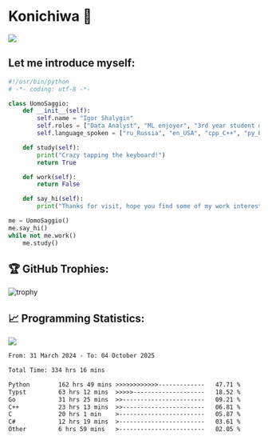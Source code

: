 # Konichiwa 👋
![](https://komarev.com/ghpvc/?username=IgorFandre&color=brightgreen)

## Let me introduce myself:
```py
#!/usr/bin/python
# -*- coding: utf-8 -*-

class UomoSaggio:
    def __init__(self):
        self.name = "Igor Shalygin"
        self.roles = ["Data Analyst", "ML enjoyer", "3rd year student of MIPT"]
        self.language_spoken = ["ru_Russia", "en_USA", "cpp_C++", "py_Python", "go_Golang"]

    def study(self):
        print("Crazy tapping the keyboard!")
        return True

    def work(self):
        return False

    def say_hi(self):
        print("Thanks for visit, hope you find some of my work interesting.")

me = UomoSaggio()
me.say_hi()
while not me.work()
    me.study()
```

## 🏆 GitHub Trophies:
![trophy](https://github-profile-trophy.vercel.app/?username=IgorFandre&title=MultiLanguage,Repositories,Commits,Experience,PullRequest,Reviews)

## 📈 Programming Statistics:

![](https://github-profile-summary-cards.vercel.app/api/cards/profile-details?username=IgorFandre&theme=solarized_dark)

<!--START_SECTION:waka-->

```txt
From: 31 March 2024 - To: 04 October 2025

Total Time: 334 hrs 16 mins

Python        162 hrs 49 mins >>>>>>>>>>>>-------------   47.71 %
Typst         63 hrs 12 mins  >>>>>--------------------   18.52 %
Go            31 hrs 25 mins  >>-----------------------   09.21 %
C++           23 hrs 13 mins  >>-----------------------   06.81 %
C             20 hrs 1 min    >------------------------   05.87 %
C#            12 hrs 19 mins  >------------------------   03.61 %
Other         6 hrs 59 mins   >------------------------   02.05 %
```

<!--END_SECTION:waka-->
